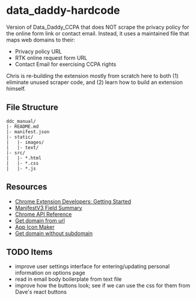 # data_daddy-hardcode

Version of Data_Daddy_CCPA that does NOT scrape the privacy policy for the online form link or contact email.
Instead, it uses a maintained file that maps web domains to their:

- Privacy policy URL
- RTK online request form URL
- Contact Email for exercising CCPA rights

Chris is re-building the extension mostly from scratch here to both (1) eliminate unused scraper code,
and (2) learn how to build an extension himself.

## File Structure

```text
ddc_manual/
|- README.md
|- manifest.json
|- static/
|   |- images/
|   |- text/
|- src/
|   |- *.html
|   |- *.css
|   |- *.js
```

## Resources

- [Chrome Extension Developers: Getting Started](https://developer.chrome.com/docs/extensions/mv3/getstarted/)
- [ManifestV3 Field Summary](https://developer.chrome.com/docs/extensions/mv3/manifest/)
- [Chrome API Reference](https://developer.chrome.com/docs/extensions/reference/)
- [Get domain from url](https://w3collective.com/get-domain-name-url-javascript/)
- [App Icon Maker](https://appiconmaker.co/)
- [Get domain without subdomain](https://stackoverflow.com/questions/9752963/get-domain-name-without-subdomains-using-javascript)

## TODO Items

- improve user settings interface for entering/updating personal information on options page
- read in email body boilerplate from text file
- improve how the buttons look; see if we can use the css for them from Dave's react buttons
